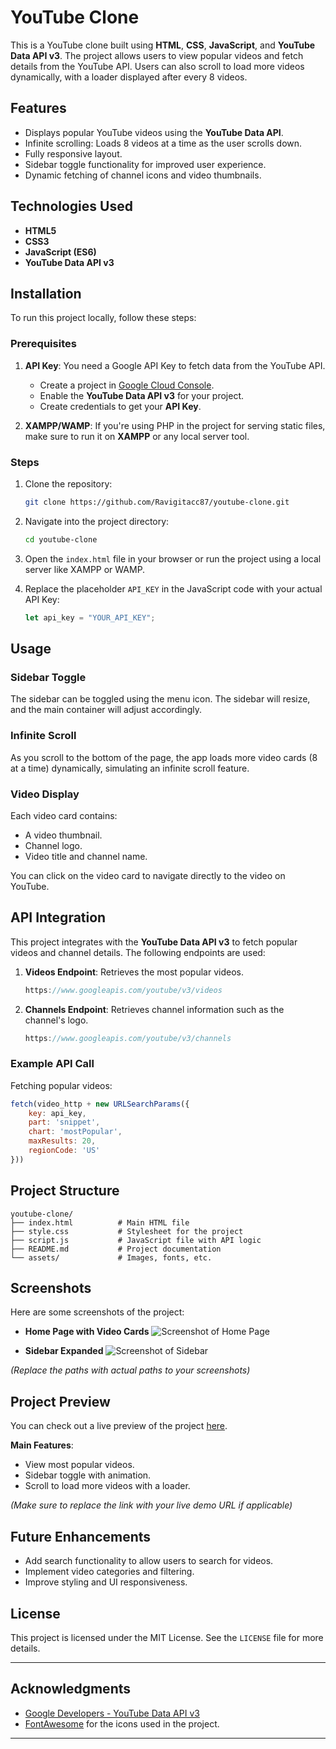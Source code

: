 # YouTube Clone

This is a YouTube clone built using **HTML**, **CSS**, **JavaScript**, and **YouTube Data API v3**. The project allows users to view popular videos and fetch details from the YouTube API. Users can also scroll to load more videos dynamically, with a loader displayed after every 8 videos.

## Features

- Displays popular YouTube videos using the **YouTube Data API**.
- Infinite scrolling: Loads 8 videos at a time as the user scrolls down.
- Fully responsive layout.
- Sidebar toggle functionality for improved user experience.
- Dynamic fetching of channel icons and video thumbnails.

## Technologies Used

- **HTML5**
- **CSS3**
- **JavaScript (ES6)**
- **YouTube Data API v3**

## Installation

To run this project locally, follow these steps:

### Prerequisites

1. **API Key**: You need a Google API Key to fetch data from the YouTube API.
   - Create a project in [Google Cloud Console](https://console.cloud.google.com/).
   - Enable the **YouTube Data API v3** for your project.
   - Create credentials to get your **API Key**.

2. **XAMPP/WAMP**: If you're using PHP in the project for serving static files, make sure to run it on **XAMPP** or any local server tool.

### Steps

1. Clone the repository:

   ```bash
   git clone https://github.com/Ravigitacc87/youtube-clone.git
   ```

2. Navigate into the project directory:

   ```bash
   cd youtube-clone
   ```

3. Open the `index.html` file in your browser or run the project using a local server like XAMPP or WAMP.

4. Replace the placeholder `API_KEY` in the JavaScript code with your actual API Key:

   ```javascript
   let api_key = "YOUR_API_KEY";
   ```

## Usage

### Sidebar Toggle

The sidebar can be toggled using the menu icon. The sidebar will resize, and the main container will adjust accordingly.

### Infinite Scroll

As you scroll to the bottom of the page, the app loads more video cards (8 at a time) dynamically, simulating an infinite scroll feature.

### Video Display

Each video card contains:
- A video thumbnail.
- Channel logo.
- Video title and channel name.

You can click on the video card to navigate directly to the video on YouTube.

## API Integration

This project integrates with the **YouTube Data API v3** to fetch popular videos and channel details. The following endpoints are used:

1. **Videos Endpoint**: Retrieves the most popular videos.
   ```javascript
   https://www.googleapis.com/youtube/v3/videos
   ```

2. **Channels Endpoint**: Retrieves channel information such as the channel's logo.
   ```javascript
   https://www.googleapis.com/youtube/v3/channels
   ```

### Example API Call

Fetching popular videos:

```javascript
fetch(video_http + new URLSearchParams({
    key: api_key,
    part: 'snippet',
    chart: 'mostPopular',
    maxResults: 20,
    regionCode: 'US'
}))
```

## Project Structure

```
youtube-clone/
├── index.html          # Main HTML file
├── style.css           # Stylesheet for the project
├── script.js           # JavaScript file with API logic
├── README.md           # Project documentation
└── assets/             # Images, fonts, etc.
```

## Screenshots

Here are some screenshots of the project:

- **Home Page with Video Cards**
  ![Screenshot of Home Page](./screenshots/home-page.png)

- **Sidebar Expanded**
  ![Screenshot of Sidebar](./screenshots/sidebar-expanded.png)

*(Replace the paths with actual paths to your screenshots)*

## Project Preview

You can check out a live preview of the project [here](https://your-deployed-project-url.com).

**Main Features**:
- View most popular videos.
- Sidebar toggle with animation.
- Scroll to load more videos with a loader.

*(Make sure to replace the link with your live demo URL if applicable)*

## Future Enhancements

- Add search functionality to allow users to search for videos.
- Implement video categories and filtering.
- Improve styling and UI responsiveness.

## License

This project is licensed under the MIT License. See the `LICENSE` file for more details.

---

## Acknowledgments

- [Google Developers - YouTube Data API v3](https://developers.google.com/youtube/v3)
- [FontAwesome](https://fontawesome.com/) for the icons used in the project.

---
